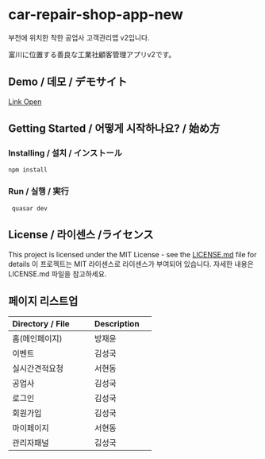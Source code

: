 # car-repair-shop-app-new
부천에 위치한 착한 공업사 고객관리앱 v2입니다.

富川に位置する善良な工業社顧客管理アプリv2です。
## Demo / 데모 / デモサイト

[Link Open](https://car-repair-shop-app.netlify.app/#/)

## Getting Started / 어떻게 시작하나요? / 始め方

### Installing / 설치 / インストール
```
npm install
```

### Run / 실행 / 実行
```
 quasar dev
```

## License / 라이센스 /ライセンス

This project is licensed under the MIT License - see the [LICENSE.md](https://gist.github.com/PurpleBooth/LICENSE.md) file for details
이 프로젝트는 MIT 라이센스로 라이센스가 부여되어 있습니다. 자세한 내용은 LICENSE.md 파일을 참고하세요.


## 페이지 리스트업

| Directory / File        | Description      |
| ----------------------- | ---------------- |
| 홈(메인페이지)           | 방재윤 |
| 이벤트                   | 김성국 |
| 실시간견적요청           | 서현동 |
| 공업사                  | 김성국 |
| 로그인                  | 김성국 |
| 회원가입                | 김성국 |
| 마이페이지               | 서현동 |
| 관리자패널               | 김성국 |
